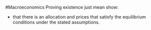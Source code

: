 #Macroeconomics 
Proving existence just mean show: 
* that there is an allocation and prices that satisfy the equilibrium conditions under the stated assumptions.